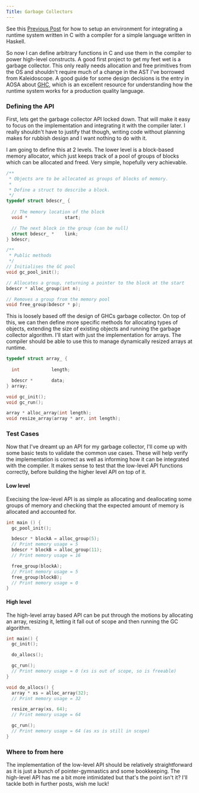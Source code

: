 ```yaml
---
Title: Garbage Collectors
---
```


See this [Previous Post](./2017-12-04-runtime-systems.markdown) for how to setup an environment for integrating a runtime system
written in C with a compiler for a simple language written in Haskell.

So now I can define arbitrary functions in C and use them in the compiler to power high-level constructs. A good first project
to get my feet wet is a garbage collector. This only really needs allocation and free primitives from the OS and shouldn't require
much of a change in the AST I've borrowed from Kaleidoscope. A good guide for some design decisions is the entry in AOSA about
[GHC](http://www.aosabook.org/en/ghc.html), which is an excellent resource for understanding how the runtime system works for
a production quality language.

### Defining the API

First, lets get the garbage collector API locked down. That will make it easy to focus on the implementation and integrating it
with the compiler later. I really shouldn't have to justify that though, writing code without planning makes for rubbish design
and I want nothing to do with it.

I am going to define this at 2 levels. The lower level is a block-based memory allocator, which just keeps track of a pool of
groups of blocks which can be allocated and freed. Very simple, hopefully very achievable.

```c
/**
 * Objects are to be allocated as groups of blocks of memory.
 *
 * Define a struct to describe a block.
 */
typedef struct bdescr_ {
  
  // The memory location of the block
  void *              start;

  // The next block in the group (can be null)
  struct bdescr_ *    link;
} bdescr;

/**
 * Public methods
 */
// Initialises the GC pool
void gc_pool_init();

// Allocates a group, returning a pointer to the block at the start
bdescr * alloc_group(int n);

// Removes a group from the memory pool
void free_group(bdescr * p);

```

This is loosely based off the design of GHCs garbage collector. On top of this, we can then define more specific methods for allocating
types of objects, extending the size of existing objects and running the garbage collector algorithm. I'll start with just the implementation
for arrays. The compiler should be able to use this to manage dynamically resized arrays at runtime.

```c
typedef struct array_ {
  
  int            length;

  bdescr *       data;
} array;

void gc_init();
void gc_run();

array * alloc_array(int length);
void resize_array(array * arr, int length);
```

### Test Cases

Now that I've dreamt up an API for my garbage collector, I'll come up with some basic tests to validate the common use cases. These will
help verify the implementation is correct as well as informing how it can be integrated with the compiler. It makes sense to test that
the low-level API functions correctly, before building the higher level API on top of it.

#### Low level

Execising the low-level API is as simple as allocating and deallocating some groups of memory and checking that the expected amount of
memory is allocated and accounted for.

```c
int main () {
  gc_pool_init();

  bdescr * blockA = alloc_group(5);
  // Print memory usage = 5
  bdescr * blockB = alloc_group(11);
  // Print memory usage = 16

  free_group(blockA);
  // Print memory usage = 5
  free_group(blockB);
  // Print memory usage = 0
}
```

#### High level

The high-level array based API can be put through the motions by allocating an array, resizing it, letting it fall out of scope and then
running the GC algorithm.

```c
int main() {
  gc_init();

  do_allocs();

  gc_run();
  // Print memory usage = 0 (xs is out of scope, so is freeable)
}

void do_allocs() {  
  array * xs = alloc_array(32);
  // Print memory usage = 32

  resize_array(xs, 64);
  // Print memory usage = 64

  gc_run();
  // Print memory usage = 64 (as xs is still in scope)
}
```

### Where to from here

The implementation of the low-level API should be relatively straightforward as it is just a bunch of pointer-gymnastics and
some bookkeeping. The high-level API has me a bit more intimidated but that's the point isn't it? I'll tackle both in further
posts, wish me luck!


